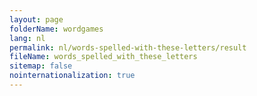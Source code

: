 ```yaml
---
layout: page
folderName: wordgames
lang: nl
permalink: nl/words-spelled-with-these-letters/result
fileName: words_spelled_with_these_letters
sitemap: false
nointernationalization: true
---
```

